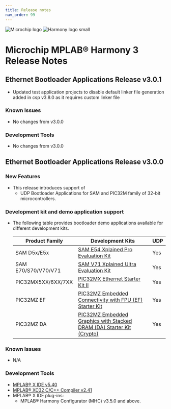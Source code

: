 ```yaml
---
title: Release notes
nav_order: 99
---
```


![Microchip logo](https://raw.githubusercontent.com/wiki/Microchip-MPLAB-Harmony/Microchip-MPLAB-Harmony.github.io/images/microchip_logo.png)
![Harmony logo small](https://raw.githubusercontent.com/wiki/Microchip-MPLAB-Harmony/Microchip-MPLAB-Harmony.github.io/images/microchip_mplab_harmony_logo_small.png)

# Microchip MPLAB® Harmony 3 Release Notes

## Ethernet Bootloader Applications Release v3.0.1

- Updated test application projects to disable default linker file generation added in csp v3.8.0 as it requires custom linker file

### Known Issues
- No changes from v3.0.0

### Development Tools
- No changes from v3.0.0

## Ethernet Bootloader Applications Release v3.0.0
### New Features

- This release introduces support of
    - UDP Bootloader Applications for SAM and PIC32M family of 32-bit microcontrollers.

### Development kit and demo application support
- The following table provides bootloader demo applications available for different development kits.

    | Product Family                 | Development Kits                                    | UDP              |
    | ------------------------------ | --------------------------------------------------- | ---------------- |
    | SAM D5x/E5x                    | [SAM E54 Xplained Pro Evaluation Kit](https://www.microchip.com/developmenttools/ProductDetails/ATSAME54-XPRO)               | Yes              |
    | SAM E70/S70/V70/V71            | [SAM V71 Xplained Ultra Evaluation Kit](https://www.microchip.com/DevelopmentTools/ProductDetails/PartNO/ATSAMV71-XULT)        | Yes              |
    | PIC32MX5XX/6XX/7XX             | [PIC32MX Ethernet Starter Kit II](https://www.microchip.com/DevelopmentTools/ProductDetails/dm320004-2)                                                                                       | Yes              |
    | PIC32MZ EF                     | [PIC32MZ Embedded Connectivity with FPU (EF) Starter Kit](https://www.microchip.com/Developmenttools/ProductDetails/Dm320007)                    | Yes              |
    | PIC32MZ DA                     | [PIC32MZ Embedded Graphics with Stacked DRAM (DA) Starter Kit (Crypto)](https://www.microchip.com/DevelopmentTools/ProductDetails/DM320010-C)                  | Yes              |


### Known Issues

* N/A


### Development Tools

* [MPLAB® X IDE v5.40](https://www.microchip.com/mplab/mplab-x-ide)
* [MPLAB® XC32 C/C++ Compiler v2.41](https://www.microchip.com/mplab/compilers)
* MPLAB® X IDE plug-ins:
    * MPLAB® Harmony Configurator (MHC) v3.5.0 and above.